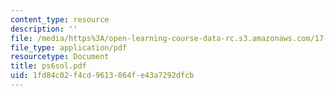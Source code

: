 ```yaml
---
content_type: resource
description: ''
file: /media/https%3A/open-learning-course-data-rc.s3.amazonaws.com/17-872-quantitative-research-in-political-science-and-public-policy-spring-2004/1fd84c02f4cd9613064fe43a7292dfcb_ps6sol.pdf
file_type: application/pdf
resourcetype: Document
title: ps6sol.pdf
uid: 1fd84c02-f4cd-9613-064f-e43a7292dfcb
---
```

